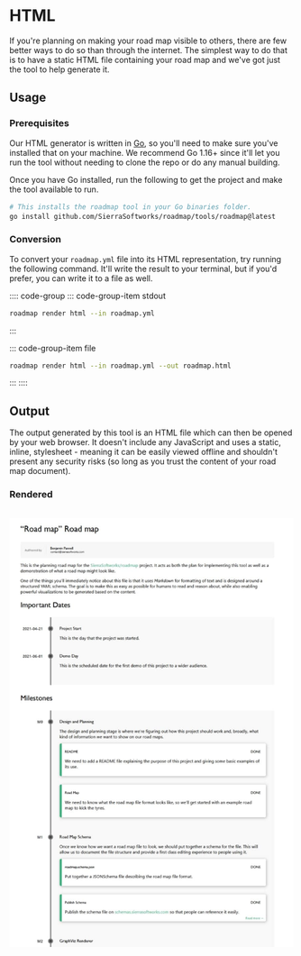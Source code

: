# HTML
If you're planning on making your road map visible to others, there are few better ways
to do so than through the internet. The simplest way to do that is to have a static
HTML file containing your road map and we've got just the tool to help generate it.

## Usage
### Prerequisites
Our HTML generator is written in [Go](https://golang.org), so you'll need to make
sure you've installed that on your machine. We recommend Go 1.16+ since it'll let you run
the tool without needing to clone the repo or do any manual building.

Once you have Go installed, run the following to get the project and make the tool
available to run.

```sh
# This installs the roadmap tool in your Go binaries folder.
go install github.com/SierraSoftworks/roadmap/tools/roadmap@latest
```

### Conversion
To convert your `roadmap.yml` file into its HTML representation, try running the following
command. It'll write the result to your terminal, but if you'd prefer, you can write it to a file as well.

:::: code-group
::: code-group-item stdout
```sh
roadmap render html --in roadmap.yml
```
:::

::: code-group-item file
```sh
roadmap render html --in roadmap.yml --out roadmap.html
```
:::
::::

## Output
The output generated by this tool is an HTML file which can then be opened by your web browser.
It doesn't include any JavaScript and uses a static, inline, stylesheet - meaning it can be
easily viewed offline and shouldn't present any security risks (so long as you trust the
content of your road map document).

### Rendered

<p style="text-align: center; margin: 2rem auto;">

![Example Rendered Roadmap](./output.jpg)
</p>
